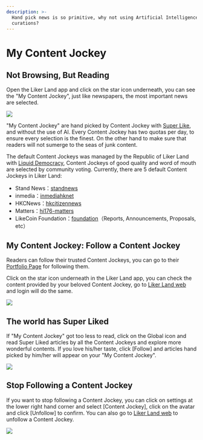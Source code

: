 ```yaml
---
description: >-
  Hand pick news is so primitive, why not using Artificial Intelligence for
  curations?
---
```


# My Content Jockey

## Not Browsing, But Reading <a id="bu-shi-liu-lan-er-shi-yue-du"></a>

Open the Liker Land app and click on the star icon underneath, you can see the "My Content Jockey", just like newspapers, the most important news are selected.

![](../../.gitbook/assets/contentjockey-01-en.png)

"My Content Jockey" are hand picked by Content Jockey with [Super Like](https://docs.like.co/dapp/liker-land/superlike), and without the use of AI. Every Content Jockey has two quotas per day, to ensure every selection is the finest. On the other hand to make sure that readers will not sumerge to the seas of junk content.

The default Content Jockeys was managed by the Republic of Liker Land with [Liquid Democracy](https://docs.like.co/guides/governance/liquid-democracy), Content Jockeys of good quality and word of mouth are selected by community voting. Currently, there are 5 default Content Jockeys in Liker Land:

*  Stand News：[standnews](https://like.co/standnews)​
* inmedia：[inmediahknet](https://like.co/inmediahknet)​
* HKCNews：[hkcitizennews](https://like.co/hkcitizennews)​
* Matters：[hi176-matters](https://like.co/hi176-matters)​
* LikeCoin Foundation：[foundation](https://like.co/foundation)（Reports, Announcements, Proposals, etc）

## My Content Jockey: Follow a Content Jockey <a id="my-content-jockey"></a>

Readers can follow their trusted Content Jockeys, you can go to their [Portfolio Page](https://docs.like.co/dapp/creator/portfolio-page) for following them.

Click on the star icon underneath in the Liker Land app, you can check the content provided by your beloved Content Jockey, go to [Liker Land web](https://liker.land/following) and login will do the same.

![](../../.gitbook/assets/contentjockey-04-en.png)

## The world has Super Liked

If "My Content Jockey" got too less to read, click on the Global icon and read Super Liked articles by all the Content Jockeys and explore more wonderful contents. If you love his/her taste, click \[Follow\] and articles hand picked by him/her will appear on your "My Content Jockey".

![](../../.gitbook/assets/contentjockey-02-en.png)

## Stop Following a Content Jockey

If you want to stop following a Content Jockey, you can click on settings at the lower right hand corner and select \[Content Jockey\], click on the avatar and click \[Unfollow\] to  confirm. You can also go to [Liker Land web](https://liker.land/settings/following/) to unfollow a Content Jockey.

![](../../.gitbook/assets/contentjockey-03-en.png)

